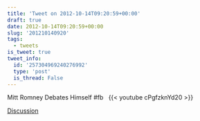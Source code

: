 ```yaml
---
title: 'Tweet on 2012-10-14T09:20:59+00:00'
draft: true
date: 2012-10-14T09:20:59+00:00
slug: '201210140920'
tags:
  - tweets
is_tweet: true
tweet_info:
  id: '257304969240276992'
  type: 'post'
  is_thread: False
---
```




Mitt Romney Debates Himself  #fb   {{< youtube cPgfzknYd20 >}}

[Discussion](https://x.com/sytelus/status/257304969240276992)
